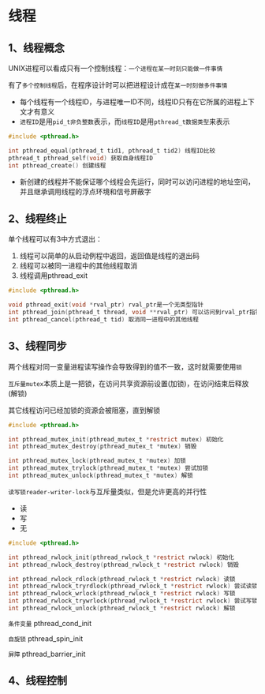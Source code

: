 # 线程

## 1、线程概念

UNIX进程可以看成只有一个控制线程：`一个进程在某一时刻只能做一件事情`

有了`多个控制线程`后，在程序设计时可以把进程设计成在`某一时刻做多件事情`

- 每个线程有一个线程ID，与进程唯一ID不同，线程ID只有在它所属的进程上下文才有意义
- `进程ID`是用`pid_t非负整数`表示，而`线程ID`是用`pthread_t数据类型`来表示

```c
#include <pthread.h>

int pthread_equal(pthread_t tid1, pthread_t tid2) 线程ID比较
pthread_t pthread_self(void) 获取自身线程ID
int pthread_create() 创建线程

```

- 新创建的线程并不能保证哪个线程会先运行，同时可以访问进程的地址空间，并且继承调用线程的浮点环境和信号屏蔽字

## 2、线程终止

单个线程可以有3中方式退出：

1. 线程可以简单的从启动例程中返回，返回值是线程的退出码
2. 线程可以被同一进程中的其他线程取消
3. 线程调用pthread_exit

```c
#include <pthread.h>

void pthread_exit(void *rval_ptr) rval_ptr是一个无类型指针
int pthread_join(pthread_t thread, void **rval_ptr) 可以访问到rval_ptr指针
int pthread_cancel(pthread_t tid) 取消同一进程中的其他线程
```

## 3、线程同步

两个线程对同一变量进程读写操作会导致得到的值不一致，这时就需要使用`锁`

`互斥量mutex`本质上是一把锁，在访问共享资源前设置(加锁)，在访问结束后释放(解锁)

其它线程访问已经加锁的资源会被阻塞，直到解锁

```c
#include <pthread.h>

int pthread_mutex_init(pthread_mutex_t *restrict mutex) 初始化
int pthread_mutex_destroy(pthread_mutex_t *mutex) 销毁

int pthread_mutex_lock(pthread_mutex_t *mutex) 加锁
int pthread_mutex_trylock(pthread_mutex_t *mutex) 尝试加锁
int pthread_mutex_unlock(pthread_mutex_t *mutex) 解锁
```

`读写锁reader-writer-lock`与互斥量类似，但是允许更高的并行性

- 读
- 写
- 无

```c
#include <pthread.h>

int pthread_rwlock_init(pthread_rwlock_t *restrict rwlock) 初始化
int pthread_rwlock_destroy(pthread_rwlock_t *restrict rwlock) 销毁

int pthread_rwlock_rdlock(pthread_rwlock_t *restrict rwlock) 读锁
int pthread_rwlock_tryrdlock(pthread_rwlock_t *restrict rwlock) 尝试读锁
int pthread_rwlock_wrlock(pthread_rwlock_t *restrict rwlock) 写锁
int pthread_rwlock_trywrlock(pthread_rwlock_t *restrict rwlock) 尝试写锁
int pthread_rwlock_unlock(pthread_rwlock_t *restrict rwlock) 解锁

```

`条件变量` pthread_cond_init

`自旋锁` pthread_spin_init

`屏障` pthread_barrier_init

## 4、线程控制
